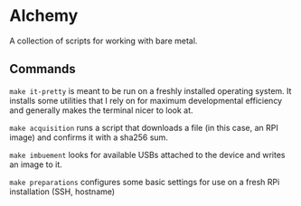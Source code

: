 # Alchemy
A collection of scripts for working with bare metal.

## Commands
`make it-pretty` is meant to be run on a freshly installed operating system.
It installs some utilities that I rely on for maximum developmental efficiency and generally makes the terminal nicer to look at.

`make acquisition` runs a script that downloads a file (in this case, an RPI image) and confirms it with a sha256 sum.

`make imbuement` looks for available USBs attached to the device and writes an image to it.

`make preparations` configures some basic settings for use on a fresh RPi installation (SSH, hostname)
